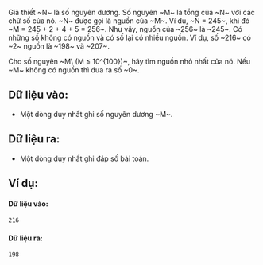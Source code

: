 Giả thiết ~N~ là số nguyên dương. Số nguyên ~M~ là tổng của ~N~ với các chữ số của nó. ~N~ được gọi là nguồn của ~M~. Ví dụ, ~N = 245~, khi đó ~M = 245 + 2 + 4 + 5 = 256~. Như vậy, nguồn của ~256~ là ~245~. Có những số không có nguồn và có số lại có nhiều nguồn. Ví dụ, số ~216~ có ~2~ nguồn là ~198~ và ~207~.

Cho số nguyên ~M\ (M ≤ 10^{100})~, hãy tìm nguồn nhỏ nhất của nó. Nếu ~M~ không có nguồn thì đưa ra số ~0~.

## Dữ liệu vào:
- Một dòng duy nhất ghi số nguyên dương ~M~.

## Dữ liệu ra:
- Một dòng duy nhất ghi đáp số bài toán.

## Ví dụ:
#### Dữ liệu vào:
```
216
```

#### Dữ liệu ra:
```
198
```